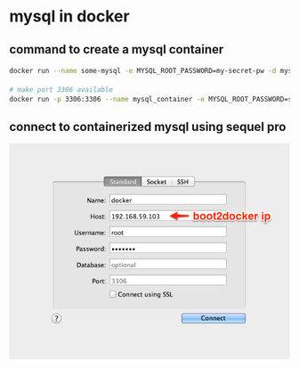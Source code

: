 mysql in docker
===

command to create a mysql container
---

  ```bash
  docker run --name some-mysql -e MYSQL_ROOT_PASSWORD=my-secret-pw -d mysql:tag

  # make port 3306 available
  docker run -p 3306:3306 --name mysql_container -e MYSQL_ROOT_PASSWORD=somepassword -d mysql:5.5
  ```

connect to containerized mysql using sequel pro
---
![sequel pro instructions](./docker_sequel_pro.png)
